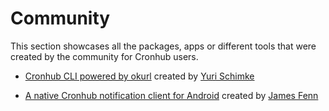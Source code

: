 # Community

This section showcases all the packages, apps or different tools that were created by the community for Cronhub users.

- [Cronhub CLI powered by okurl](https://github.com/yschimke/okurl) created by [Yuri Schimke](https://twitter.com/yschimke)

- [A native Cronhub notification client for Android](https://jfenn.me/projects/cronhub-monitor) created by [James Fenn](https://jfenn.me/)
